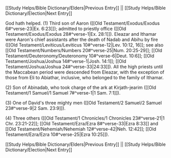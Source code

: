 [[Study Helps/Bible Dictionary/Elders|Previous Entry]]  ||  [[Study Helps/Bible Dictionary/Election|Next Entry]]

 God hath helped. (1) Third son of Aaron ([[Old Testament/Exodus/Exodus 6#^verse-23|Ex. 6:23]]); admitted to priestly office ([[Old Testament/Exodus/Exodus 28#^verse-1|Ex. 28:1]]). Eleazar and Ithamar were Aaron's chief assistants after the death of Nadab and Abihu by fire ([[Old Testament/Leviticus/Leviticus 10#^verse-12|Lev. 10:12, 16]]; see also [[Old Testament/Numbers/Numbers 20#^verse-25|Num. 20:25-29]]; [[Old Testament/Deuteronomy/Deuteronomy 10#^verse-6|Deut. 10:6]]; [[Old Testament/Joshua/Joshua 14#^verse-1|Josh. 14:1]]; [[Old Testament/Joshua/Joshua 24#^verse-33|24:33]]). All the high priests until the Maccabean period were descended from Eleazar, with the exception of those from Eli to Abiathar, inclusive, who belonged to the family of Ithamar.

 (2) Son of Abinadab, who took charge of the ark at Kirjath-jearim ([[Old Testament/1 Samuel/1 Samuel 7#^verse-1|1 Sam. 7:1]]).

 (3) One of David's three mighty men ([[Old Testament/2 Samuel/2 Samuel 23#^verse-9|2 Sam. 23:9]]).

 (4) Three others ([[Old Testament/1 Chronicles/1 Chronicles 23#^verse-21|1 Chr. 23:21-22]]; [[Old Testament/Ezra/Ezra 8#^verse-33|Ezra 8:33]] and [[Old Testament/Nehemiah/Nehemiah 12#^verse-42|Neh. 12:42]]; [[Old Testament/Ezra/Ezra 10#^verse-25|Ezra 10:25]]).

[[Study Helps/Bible Dictionary/Elders|Previous Entry]]  ||  [[Study Helps/Bible Dictionary/Election|Next Entry]]